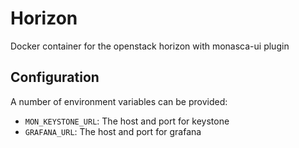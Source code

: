 Horizon
=======
Docker container for the openstack horizon with monasca-ui plugin

Configuration
-------------
A number of environment variables can be provided:

* `MON_KEYSTONE_URL`: The host and port for keystone
* `GRAFANA_URL`: The host and port for grafana
